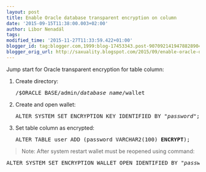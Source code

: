 ```yaml
---
layout: post
title: Enable Oracle database transparent encryption on column
date: '2015-09-15T11:38:00.003+02:00'
author: Libor Nenadál
tags:
modified_time: '2015-11-27T11:33:59.422+01:00'
blogger_id: tag:blogger.com,1999:blog-17453343.post-9070921419478828904
blogger_orig_url: http://saxuality.blogspot.com/2015/09/enable-oracle-database-transparent.html
---
```


Jump start for Oracle transparent encryption for table column:

1. Create directory:
   <pre>/$ORACLE_BASE/admin/<i>database_name</i>/wallet</pre>

2. Create and open wallet:
   <pre>ALTER SYSTEM SET ENCRYPTION KEY IDENTIFIED BY "<i>password</i>";</pre>

3. Set table column as encrypted:
   <pre>ALTER TABLE user ADD (password VARCHAR2(100) <b>ENCRYPT</b>);</pre>


> Note: After system restart wallet must be reopened using command:
<pre>ALTER SYSTEM SET ENCRYPTION WALLET OPEN IDENTIFIED BY "<i>password</i>";</pre>
